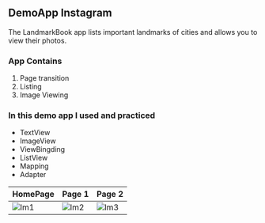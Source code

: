 ## DemoApp Instagram
The LandmarkBook app lists important landmarks of cities and allows you to view their photos. 
### App Contains
1. Page transition
2. Listing
3. Image Viewing

### In this demo app I used and practiced
- TextView
- ImageView
- ViewBingding
- ListView
- Mapping
- Adapter

| HomePage | Page 1  | Page 2  |
| ------------ | ------------ | ------------ |
| ![lm1](https://github.com/emreosmanc/LandmarkBook/assets/160953680/8574ab48-d921-4a79-9992-84414855f001)  | ![lm2](https://github.com/emreosmanc/LandmarkBook/assets/160953680/54035ae4-b11d-4b22-b190-abfe02160582)  | ![lm3](https://github.com/emreosmanc/LandmarkBook/assets/160953680/c7147ec8-5a44-40d7-93be-f08a15c0ee8c)  |
